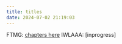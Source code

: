 ```yaml
---
title: titles
date: 2024-07-02 21:19:03
---
```



 FTMG: [chapters here](/ftmg)
 IWLAAA: [inprogress]